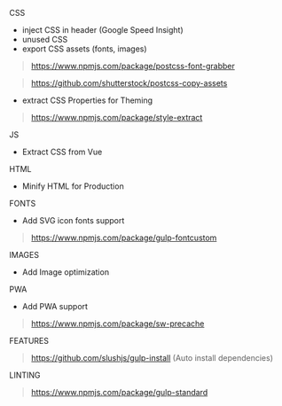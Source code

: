 CSS

- inject CSS in header (Google Speed Insight)
- unused CSS
- export CSS assets (fonts, images) 

> https://www.npmjs.com/package/postcss-font-grabber

> https://github.com/shutterstock/postcss-copy-assets
  
- extract CSS Properties for Theming 

> https://www.npmjs.com/package/style-extract

JS

- Extract CSS from Vue

HTML

- Minify HTML for Production

FONTS

- Add SVG icon fonts support

> https://www.npmjs.com/package/gulp-fontcustom

IMAGES

- Add Image optimization

PWA

- Add PWA support

> https://www.npmjs.com/package/sw-precache

FEATURES

> https://github.com/slushjs/gulp-install (Auto install dependencies)

LINTING

> https://www.npmjs.com/package/gulp-standard

